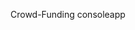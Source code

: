 Crowd-Funding consoleapp
<!-- Crowdfunding is the practice of funding a project or venture by raising small amounts of money from a large number of people, typically via the Internet. Crowdfunding is  a form of crowdsourcing and alternative finance. In 2015, over US$34 billion was raised worldwide by crowdfunding. 

The aim of the project: 
Create a console apptostartfundraise projects.The app should include the following features:
1 -Authentication System:
•Registration:
  •First name
  •Last name
  •Email
  •Password
  •Confirm password
  •Mobile phone [validated against Egyptian phone numbers]
  •Login
  •The user should be able to login after activation using his email and password2 

-Projects:
•The user can create a project fund raise campaign which contains:
  •Title
  •Details
  •Total target (i.e 250000 EGP)
  •Set start/end time for the campaign(validatethe date formula

•Usercan view all projects
•Usercan edit his own projects
•Usercan delete his own project
•Usercan search for a project using date (bonus)

Similar Projects to get some inspiration:)
https://www.gofundme.comhttps://www.kickstarter.comhttps://www.crowdfunding.com -->